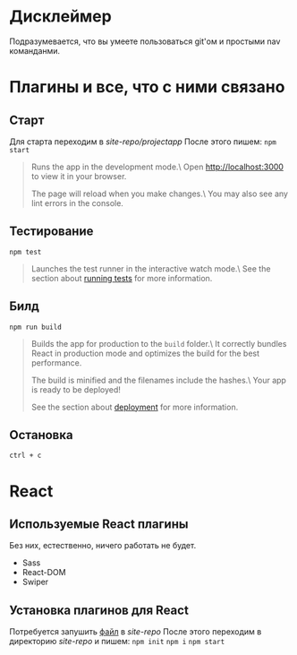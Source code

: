 # Дисклеймер
Подразумевается, что вы умеете пользоваться git'ом и простыми nav команданми.
# Плагины и все, что с ними связано
## Старт
Для старта переходим в *site-repo/projectapp*
После этого пишем: 
`npm start`

> Runs the app in the development mode.\ Open
> [http://localhost:3000](http://localhost:3000) to view it in your
> browser.
> 
> The page will reload when you make changes.\ You may also see any lint
> errors in the console.
## Тестирование
`npm test`

> Launches the test runner in the interactive watch mode.\ See the
> section about [running
> tests](https://facebook.github.io/create-react-app/docs/running-tests)
> for more information.
## Билд
 `npm run build`
> Builds the app for production to the `build` folder.\ It correctly
> bundles React in production mode and optimizes the build for the best
> performance.
> 
> The build is minified and the filenames include the hashes.\ Your app
> is ready to be deployed!
> 
> See the section about
> [deployment](https://facebook.github.io/create-react-app/docs/deployment)
> for more information.

## Остановка 
`ctrl + c`

# React

 ## Используемые React плагины 
Без них, естественно, ничего работать не будет.
 - Sass   
 - React-DOM
 -  Swiper
 ## Установка плагинов для React
 Потребуется запушить [файл](https://github.com/itmo-devs-party/site-repo/blob/master/package.json) в *site-repo*
 После этого переходим в директорию *site-repo* и пишем:
`npm init`
`npm i`
`npm start`

 
